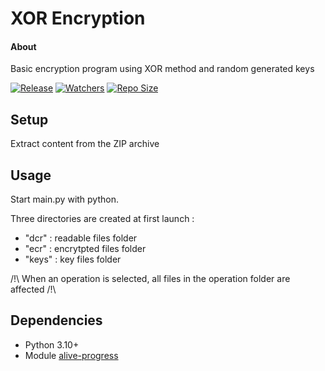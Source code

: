# XOR Encryption

#### About
Basic encryption program using XOR method and random generated keys

[![Release](https://img.shields.io/github/v/release/WatzTheEngineer/Python-XOR-Encryption?include_prereleases)](https://github.com/WatzTheEngineer/Python-XOR-Encryption)
[![Watchers](https://img.shields.io/github/watchers/WatzTheEngineer/Python-XOR-Encryption?color=c70)](https://github.com/WatzTheEngineer/Python-XOR-Encryption)
[![Repo Size](https://img.shields.io/github/repo-size/WatzTheEngineer/Python-XOR-Encryption)](https://github.com/WatzTheEngineer/Python-XOR-Encryption)

## Setup

Extract content from the ZIP archive

## Usage

Start main.py with python.

Three directories are created at first launch :

- "dcr" : readable files folder
- "ecr" : encrytpted files folder
- "keys" : key files folder

/!\ When an operation is selected, all files in the operation folder are affected /!\

## Dependencies

- Python 3.10+
- Module [alive-progress](https://github.com/rsalmei/alive-progress)
